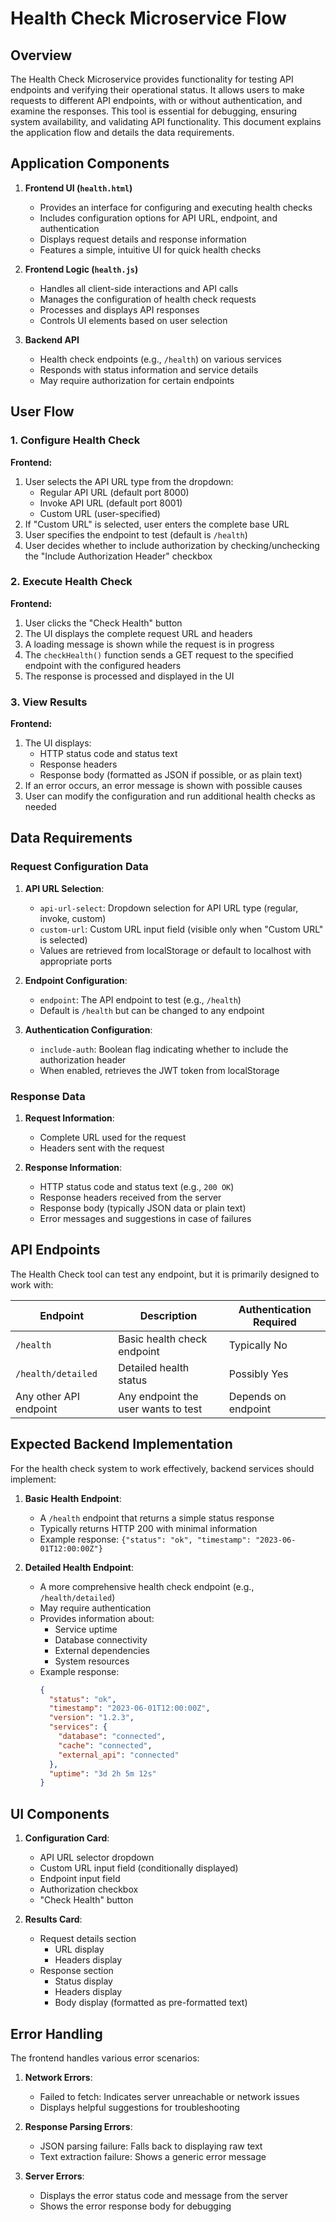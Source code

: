 # Health Check Microservice Flow

## Overview

The Health Check Microservice provides functionality for testing API endpoints and verifying their operational status. It allows users to make requests to different API endpoints, with or without authentication, and examine the responses. This tool is essential for debugging, ensuring system availability, and validating API functionality. This document explains the application flow and details the data requirements.

## Application Components

1. **Frontend UI (`health.html`)**
   - Provides an interface for configuring and executing health checks
   - Includes configuration options for API URL, endpoint, and authentication
   - Displays request details and response information
   - Features a simple, intuitive UI for quick health checks

2. **Frontend Logic (`health.js`)**
   - Handles all client-side interactions and API calls
   - Manages the configuration of health check requests
   - Processes and displays API responses
   - Controls UI elements based on user selection

3. **Backend API**
   - Health check endpoints (e.g., `/health`) on various services
   - Responds with status information and service details
   - May require authorization for certain endpoints

## User Flow

### 1. Configure Health Check

**Frontend:**
1. User selects the API URL type from the dropdown:
   - Regular API URL (default port 8000)
   - Invoke API URL (default port 8001)
   - Custom URL (user-specified)
2. If "Custom URL" is selected, user enters the complete base URL
3. User specifies the endpoint to test (default is `/health`)
4. User decides whether to include authorization by checking/unchecking the "Include Authorization Header" checkbox

### 2. Execute Health Check

**Frontend:**
1. User clicks the "Check Health" button
2. The UI displays the complete request URL and headers
3. A loading message is shown while the request is in progress
4. The `checkHealth()` function sends a GET request to the specified endpoint with the configured headers
5. The response is processed and displayed in the UI

### 3. View Results

**Frontend:**
1. The UI displays:
   - HTTP status code and status text
   - Response headers
   - Response body (formatted as JSON if possible, or as plain text)
2. If an error occurs, an error message is shown with possible causes
3. User can modify the configuration and run additional health checks as needed

## Data Requirements

### Request Configuration Data

1. **API URL Selection**:
   - `api-url-select`: Dropdown selection for API URL type (regular, invoke, custom)
   - `custom-url`: Custom URL input field (visible only when "Custom URL" is selected)
   - Values are retrieved from localStorage or default to localhost with appropriate ports

2. **Endpoint Configuration**:
   - `endpoint`: The API endpoint to test (e.g., `/health`)
   - Default is `/health` but can be changed to any endpoint

3. **Authentication Configuration**:
   - `include-auth`: Boolean flag indicating whether to include the authorization header
   - When enabled, retrieves the JWT token from localStorage

### Response Data

1. **Request Information**:
   - Complete URL used for the request
   - Headers sent with the request

2. **Response Information**:
   - HTTP status code and status text (e.g., `200 OK`)
   - Response headers received from the server
   - Response body (typically JSON data or plain text)
   - Error messages and suggestions in case of failures

## API Endpoints

The Health Check tool can test any endpoint, but it is primarily designed to work with:

| Endpoint | Description | Authentication Required |
|----------|-------------|-------------------------|
| `/health` | Basic health check endpoint | Typically No |
| `/health/detailed` | Detailed health status | Possibly Yes |
| Any other API endpoint | Any endpoint the user wants to test | Depends on endpoint |

## Expected Backend Implementation

For the health check system to work effectively, backend services should implement:

1. **Basic Health Endpoint**:
   - A `/health` endpoint that returns a simple status response
   - Typically returns HTTP 200 with minimal information
   - Example response: `{"status": "ok", "timestamp": "2023-06-01T12:00:00Z"}`

2. **Detailed Health Endpoint**:
   - A more comprehensive health check endpoint (e.g., `/health/detailed`)
   - May require authentication
   - Provides information about:
     - Service uptime
     - Database connectivity
     - External dependencies
     - System resources
   - Example response:
     ```json
     {
       "status": "ok",
       "timestamp": "2023-06-01T12:00:00Z",
       "version": "1.2.3",
       "services": {
         "database": "connected",
         "cache": "connected",
         "external_api": "connected"
       },
       "uptime": "3d 2h 5m 12s"
     }
     ```

## UI Components

1. **Configuration Card**:
   - API URL selector dropdown
   - Custom URL input field (conditionally displayed)
   - Endpoint input field
   - Authorization checkbox
   - "Check Health" button

2. **Results Card**:
   - Request details section
     - URL display
     - Headers display
   - Response section
     - Status display
     - Headers display
     - Body display (formatted as pre-formatted text)

## Error Handling

The frontend handles various error scenarios:

1. **Network Errors**:
   - Failed to fetch: Indicates server unreachable or network issues
   - Displays helpful suggestions for troubleshooting

2. **Response Parsing Errors**:
   - JSON parsing failure: Falls back to displaying raw text
   - Text extraction failure: Shows a generic error message

3. **Server Errors**:
   - Displays the error status code and message from the server
   - Shows the error response body for debugging 
